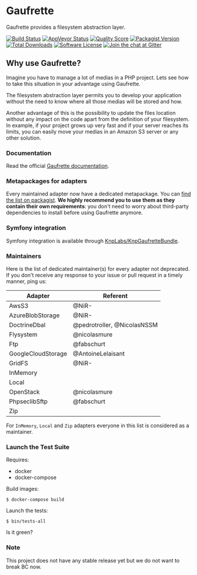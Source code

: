 Gaufrette
=========

Gaufrette provides a filesystem abstraction layer.

[![Build Status](https://img.shields.io/travis/KnpLabs/Gaufrette/master.svg?style=flat-square)](http://travis-ci.org/KnpLabs/Gaufrette)
[![AppVeyor Status](https://img.shields.io/appveyor/ci/NiR-/Gaufrette/master.svg?style=flat-square)](https://ci.appveyor.com/project/NiR-/gaufrette)
[![Quality Score](https://img.shields.io/scrutinizer/g/KnpLabs/Gaufrette.svg?style=flat-square)](https://scrutinizer-ci.com/g/KnpLabs/Gaufrette)
[![Packagist Version](https://img.shields.io/packagist/v/KnpLabs/Gaufrette.svg?style=flat-square)](https://packagist.org/packages/KnpLabs/Gaufrette)
[![Total Downloads](https://img.shields.io/packagist/dt/KnpLabs/Gaufrette.svg?style=flat-square)](https://packagist.org/packages/KnpLabs/Gaufrette)
[![Software License](https://img.shields.io/badge/license-MIT-brightgreen.svg?style=flat-square)](LICENSE)
[![Join the chat at Gitter](https://img.shields.io/gitter/room/nwjs/nw.js.svg?style=flat-square)](https://gitter.im/KnpLabs/Gaufrette)

Why use Gaufrette?
------------------

Imagine you have to manage a lot of medias in a PHP project. Lets see how to
take this situation in your advantage using Gaufrette.

The filesystem abstraction layer permits you to develop your application without
the need to know where all those medias will be stored and how.

Another advantage of this is the possibility to update the files location
without any impact on the code apart from the definition of your filesystem.
In example, if your project grows up very fast and if your server reaches its
limits, you can easily move your medias in an Amazon S3 server or any other
solution.

### Documentation

Read the official [Gaufrette documentation](http://knplabs.github.io/Gaufrette/).

### Metapackages for adapters

Every maintained adapter now have a dedicated metapackage. You can [find the list on packagist](https://packagist.org/packages/gaufrette/).
**We highly recommend you to use them as they contain their own requirements**: you don't need to worry about third-party dependencies
to install before using Gaufrette anymore.

### Symfony integration

Symfony integration is available through [KnpLabs/KnpGaufretteBundle](https://github.com/KnpLabs/KnpGaufretteBundle).

### Maintainers

Here is the list of dedicated maintainer(s) for every adapter not deprecated. If you don't receive any response to
your issue or pull request in a timely manner, ping us:

| Adapter            | Referent                    |
|--------------------|-----------------------------|
| AwsS3              | @NiR-                       |
| AzureBlobStorage   | @NiR-                       |
| DoctrineDbal       | @pedrotroller, @NicolasNSSM |
| Flysystem          | @nicolasmure                |
| Ftp                | @fabschurt                  |
| GoogleCloudStorage | @AntoineLelaisant           |
| GridFS             | @NiR-                       |
| InMemory           |                             |
| Local              |                             |
| OpenStack          | @nicolasmure                |
| PhpseclibSftp      | @fabschurt                  |
| Zip                |                             |

For `InMemory`, `Local` and `Zip` adapters everyone in this list is considered as a maintainer.

### Launch the Test Suite

Requires:
  * docker
  * docker-compose

Build images:

    $ docker-compose build

Launch the tests:

    $ bin/tests-all

Is it green?

### Note

This project does not have any stable release yet but we do not want to break BC now.
